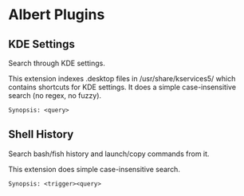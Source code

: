 # Albert Plugins 

## KDE Settings

Search through KDE settings.

This extension indexes .desktop files in /usr/share/kservices5/ which contains shortcuts for
KDE settings. It does a simple case-insensitive search (no regex, no fuzzy).

`Synopsis: <query>`

## Shell History

Search bash/fish history and launch/copy commands from it.

This extension does simple case-insensitive search.

`Synopsis: <trigger><query>`
